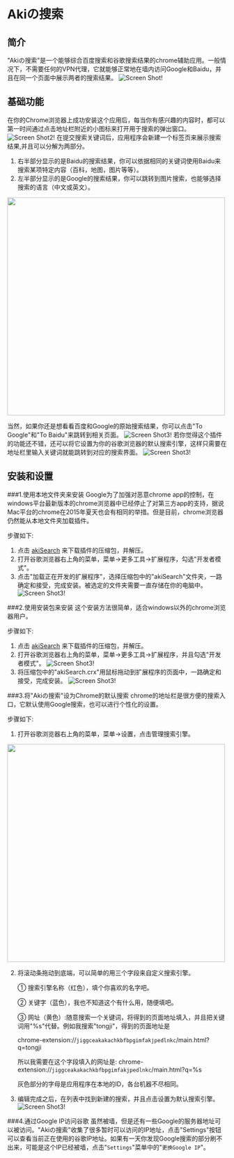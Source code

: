 # Akiの搜索
## 简介
"Akiの搜索"是一个能够综合百度搜索和谷歌搜索结果的chrome辅助应用。一般情况下，不需要任何的VPN代理，它就能够正常地在墙内访问Google和Baidu，并且在同一个页面中展示两者的搜索结果。
![Screen Shot!](https://raw.githubusercontent.com/AkiChen/AkiSearch/master/pics/pic1.png)
## 基础功能
在你的Chrome浏览器上成功安装这个应用后，每当你有感兴趣的内容时，都可以第一时间通过点击地址栏附近的小图标来打开用于搜索的弹出窗口。
![Screen Shot2!](https://raw.githubusercontent.com/AkiChen/AkiSearch/master/pics/pic2.png)
在提交搜索关键词后，应用程序会新建一个标签页来展示搜索结果,并且可以分解为两部分。

1. 右半部分显示的是Baidu的搜索结果，你可以依据相同的关键词使用Baidu来搜索某项特定内容（百科，地图，图片等等）。
2. 左半部分显示的是Google的搜索结果，你可以跳转到图片搜索，也能够选择搜索的语言（中文或英文）。

<img src="https://raw.githubusercontent.com/AkiChen/AkiSearch/master/pics/pic3.png" style="width:500px;">

当然，如果你还是想看看百度和Google的原始搜索结果，你可以点击"To Google"和"To Baidu"来跳转到相关页面。
![Screen Shot3!](https://raw.githubusercontent.com/AkiChen/AkiSearch/master/pics/pic4.png)
若你觉得这个插件的功能还不错，还可以将它设置为你的谷歌浏览器的默认搜索引擎，这样只需要在地址栏里输入关键词就能跳转到对应的搜索界面。
![Screen Shot3!](https://raw.githubusercontent.com/AkiChen/AkiSearch/master/pics/pic5.png)
## 安装和设置

###1.使用本地文件夹来安装
Google为了加强对恶意chrome app的控制，在windows平台最新版本的chrome浏览器中已经停止了对第三方app的支持，据说Mac平台的chrome在2015年夏天也会有相同的举措。但是目前，chrome浏览器仍然能从本地文件夹加载插件。

步骤如下:

1. 点击 <a href="http://github.com/AkiChen/AkiSearch/archive/master.zip">akiSearch</a> 来下载插件的压缩包，并解压。
2. 打开谷歌浏览器右上角的菜单，菜单->更多工具->扩展程序，勾选"开发者模式"。
3. 点击"加载正在开发的扩展程序"，选择压缩包中的"akiSearch"文件夹，一路确定和接受，完成安装。被选定的文件夹需要一直存储在你的电脑中。
![Screen Shot3!](https://raw.githubusercontent.com/AkiChen/AkiSearch/master/pics/pic8.png)

###2.使用安装包来安装
这个安装方法很简单，适合windows以外的chrome浏览器用户。

步骤如下:

1. 点击 <a href="http://github.com/AkiChen/AkiSearch/archive/master.zip">akiSearch</a> 来下载插件的压缩包，并解压。
2. 打开谷歌浏览器右上角的菜单，菜单->更多工具->扩展程序，并且勾选"开发者模式"。
![Screen Shot3!](https://raw.githubusercontent.com/AkiChen/AkiSearch/master/pics/pic6.png)
3. 将压缩包中的"akiSearch.crx"用鼠标拖动到扩展程序的页面中，一路确定和接受，完成安装。
![Screen Shot3!](https://raw.githubusercontent.com/AkiChen/AkiSearch/master/pics/pic7.png)

###3.将"Akiの搜索"设为Chrome的默认搜索
chrome的地址栏是很方便的搜索入口，它默认使用Google搜索，也可以进行个性化的设置。

步骤如下:

1. 打开谷歌浏览器右上角的菜单，菜单->设置，点击管理搜索引擎。
<img src="https://raw.githubusercontent.com/AkiChen/AkiSearch/master/pics/pic9.png" style="width:500px;">

2. 将滚动条拖动到底端，可以简单的用三个字段来自定义搜索引擎。

	① 搜索引擎名称（红色），填个你喜欢的名字吧。

	② 关键字（蓝色），我也不知道这个有什么用，随便填吧。

	③ 网址（黄色）:随意搜索一个关键词，将得到的页面地址填入，并且把关键词用"%s"代替。例如我搜索"tongji"，得到的页面地址是

	chrome-extension://`jiggceakakachkbfbpgimfakjpedlnkc`/main.html?q=tongji

	所以我需要在这个字段填入的网址是: chrome-extension://`jiggceakakachkbfbpgimfakjpedlnkc`/main.html?q=%s 

	灰色部分的字母是应用程序在本地的ID，各台机器不尽相同。

3. 编辑完成之后，在列表中找到新建的搜索，并且点击设置为默认搜索引擎。
![Screen Shot3!](https://raw.githubusercontent.com/AkiChen/AkiSearch/master/pics/pic10.png)

###4.通过Google IP访问谷歌
虽然被墙，但是还有一些Google的服务器地址可以被访问。"Akiの搜索"收集了很多暂时可以访问的IP地址，点击"Settings"按钮可以查看当前正在使用的谷歌IP地址。如果有一天你发现Google搜索的部分刷不出来，可能是这个IP已经被墙，点击"`Settings`"菜单中的"`更换Google IP`"。
